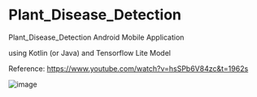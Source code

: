 # Plant_Disease_Detection

Plant_Disease_Detection Android Mobile Application

using Kotlin (or Java) and Tensorflow Lite Model 

Reference: https://www.youtube.com/watch?v=hsSPb6V84zc&t=1962s 

![image](https://user-images.githubusercontent.com/62234351/191249030-82e6782a-92d6-4dc9-8ffe-8abd2c08f5ef.png)

